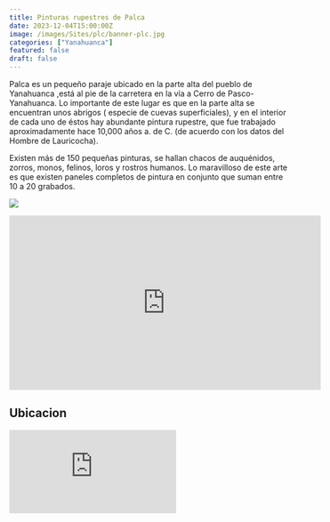 ```yaml
---
title: Pinturas rupestres de Palca
date: 2023-12-04T15:00:00Z
image: /images/Sites/plc/banner-plc.jpg
categories: ["Yanahuanca"]
featured: false
draft: false
--- 
```


Palca es un pequeño paraje ubicado en la parte alta del pueblo de Yanahuanca ,está al pie de la carretera en la vía a Cerro de Pasco- Yanahuanca. Lo importante de este lugar es que en la parte alta se encuentran unos abrigos ( especie de cuevas superficiales), y en el interior de cada uno de éstos hay abundante pintura rupestre, que fue trabajado aproximadamente hace 10,000 años a. de C. (de acuerdo con los datos del Hombre de Lauricocha).

Existen más de 150 pequeñas pinturas, se hallan chacos de auquénidos, zorros, monos, felinos, loros y rostros humanos. Lo maravilloso de este arte es que existen paneles completos de pintura en conjunto que suman entre 10 a 20 grabados.

![](https://3.bp.blogspot.com/-PIQ0Cae4wOw/Wuu7kWH6g_I/AAAAAAABHLI/p0zFSViKZRkVcwmIuZR3wsqFbYIWUrOWwCLcBGAs/s640/arte-rupestre-de-palca1.jpg)

<iframe src="https://www.facebook.com/plugins/video.php?height=314&href=https%3A%2F%2Fwww.facebook.com%2Fjonatanerick.diazrivera%2Fvideos%2F1427075547666755%2F&show_text=false&width=560&t=0" width="560" height="314" style="border:none;overflow:hidden" scrolling="no" frameborder="0" allowfullscreen="true" allow="autoplay; clipboard-write; encrypted-media; picture-in-picture; web-share" allowFullScreen="true"></iframe>

## Ubicacion
<div class="aspect-w-16 aspect-h-9">
  <iframe src="https://www.google.com/maps/embed?pb=!1m18!1m12!1m3!1d3795.0875502262866!2d-76.52091328951691!3d-10.517806715276986!2m3!1f0!2f0!3f0!3m2!1i1024!2i768!4f13.1!3m3!1m2!1s0x9107e34f90d5eb83%3A0x52f4bfe20dfd2d9c!2sCentro%20Poblado%20de%20Palca!5e1!3m2!1ses-419!2spe!4v1690164907705!5m2!1ses-419!2spe" 
    class="w-full h-full"
    style="border:0;"
    allowfullscreen=""
    loading="lazy"
    referrerpolicy="no-referrer-when-downgrade"
  ></iframe>
</div>
